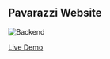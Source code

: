 ## Pavarazzi Website

![Backend](.../src/images/pavBackend.png)

[Live Demo](https://d1wg6a02rpzwpn.cloudfront.net/)
